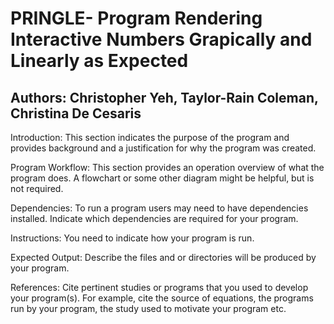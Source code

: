 # PRINGLE- Program Rendering Interactive Numbers Grapically and Linearly as Expected
## Authors: Christopher Yeh, Taylor-Rain Coleman, Christina De Cesaris

Introduction: This section indicates the purpose of the program and provides background and a justification for why the 
program was created.

Program Workflow: This section provides an operation overview of what the program does. A flowchart or some other diagram 
might be helpful, but is not required.

Dependencies: To run a program users may need to have dependencies installed. Indicate which dependencies are required for 
your program.

Instructions: You need to indicate how your program is run.

Expected Output: Describe the files and or directories will be produced by your program.

References: Cite pertinent studies or programs that you used to develop your program(s). For example, cite the source of 
equations, the programs run by your program, the study used to motivate your program etc.
